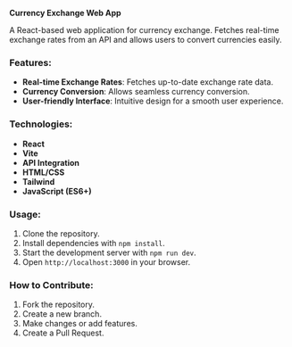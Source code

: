 **Currency Exchange Web App**

A React-based web application for currency exchange. Fetches real-time exchange rates from an API and allows users to convert currencies easily.

### Features:
- **Real-time Exchange Rates**: Fetches up-to-date exchange rate data.
- **Currency Conversion**: Allows seamless currency conversion.
- **User-friendly Interface**: Intuitive design for a smooth user experience.

### Technologies:
- **React**
- **Vite**
- **API Integration**
- **HTML/CSS**
- **Tailwind**
- **JavaScript (ES6+)**

### Usage:
1. Clone the repository.
2. Install dependencies with `npm install`.
3. Start the development server with `npm run dev`.
4. Open `http://localhost:3000` in your browser.

### How to Contribute:
1. Fork the repository.
2. Create a new branch.
3. Make changes or add features.
4. Create a Pull Request.
